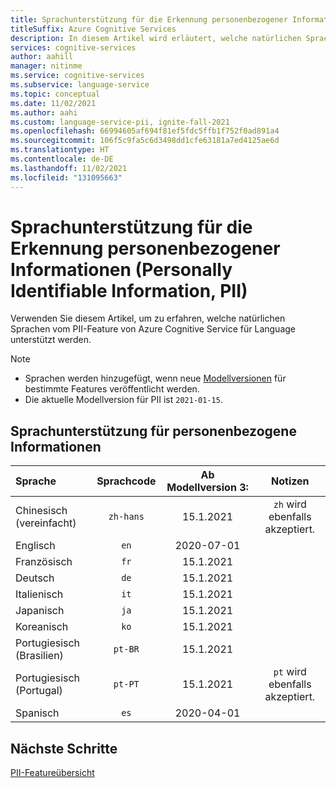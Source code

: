 ```yaml
---
title: Sprachunterstützung für die Erkennung personenbezogener Informationen (Personally Identifiable Information, PII)
titleSuffix: Azure Cognitive Services
description: In diesem Artikel wird erläutert, welche natürlichen Sprachen vom PII-Erkennungsfeature von Azure Cognitive Service für Language unterstützt werden.
services: cognitive-services
author: aahill
manager: nitinme
ms.service: cognitive-services
ms.subservice: language-service
ms.topic: conceptual
ms.date: 11/02/2021
ms.author: aahi
ms.custom: language-service-pii, ignite-fall-2021
ms.openlocfilehash: 66994605af694f81ef5fdc5ffb1f752f0ad891a4
ms.sourcegitcommit: 106f5c9fa5c6d3498dd1cfe63181a7ed4125ae6d
ms.translationtype: HT
ms.contentlocale: de-DE
ms.lasthandoff: 11/02/2021
ms.locfileid: "131095663"
---
```

# <a name="personally-identifiable-information-pii-detection-language-support"></a>Sprachunterstützung für die Erkennung personenbezogener Informationen (Personally Identifiable Information, PII) 

Verwenden Sie diesem Artikel, um zu erfahren, welche natürlichen Sprachen vom PII-Feature von Azure Cognitive Service für Language unterstützt werden.

> [!NOTE]
> * Sprachen werden hinzugefügt, wenn neue [Modellversionen](how-to-call.md#specify-the-pii-detection-model) für bestimmte Features veröffentlicht werden.
> * Die aktuelle Modellversion für PII ist `2021-01-15`.

## <a name="pii-language-support"></a>Sprachunterstützung für personenbezogene Informationen

| Sprache              | Sprachcode | Ab Modellversion 3: | Notizen              |
|:----------------------|:-------------:|:-------------------------------:|:------------------:|
| Chinesisch (vereinfacht)    | `zh-hans`     | 15.1.2021                      | `zh` wird ebenfalls akzeptiert. |
| Englisch               | `en`          | 2020-07-01                      |                    |
| Französisch                | `fr`          | 15.1.2021                      |                    |
| Deutsch                | `de`          | 15.1.2021                      |                    |
| Italienisch               | `it`          | 15.1.2021                      |                    |
| Japanisch              | `ja`          | 15.1.2021                      |                    |
| Koreanisch                | `ko`          | 15.1.2021                      |                    |
| Portugiesisch (Brasilien)   | `pt-BR`       | 15.1.2021                      |                    |
| Portugiesisch (Portugal) | `pt-PT`       | 15.1.2021                      | `pt` wird ebenfalls akzeptiert. |
| Spanisch               | `es`          | 2020-04-01                      |                    |

## <a name="next-steps"></a>Nächste Schritte

[PII-Featureübersicht](overview.md)
